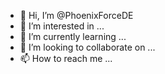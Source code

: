 - 👋 Hi, I’m @PhoenixForceDE
- 👀 I’m interested in ...
- 🌱 I’m currently learning ...
- 💞️ I’m looking to collaborate on ...
- 📫 How to reach me ...

<!---
PhoenixForceDE/PhoenixForceDE is a ✨ special ✨ repository because its `README.md` (this file) appears on your GitHub profile.
You can click the Preview link to take a look at your changes.
--->
